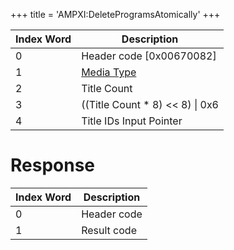 +++
title = 'AMPXI:DeleteProgramsAtomically'
+++

| Index Word | Description                                            |
|------------|--------------------------------------------------------|
| 0          | Header code \[0x00670082\]                             |
| 1          | [Media Type](Filesystem_services#mediatype "wikilink") |
| 2          | Title Count                                            |
| 3          | ((Title Count \* 8) \<\< 8) \| 0x6                     |
| 4          | Title IDs Input Pointer                                |

# Response

| Index Word | Description |
|------------|-------------|
| 0          | Header code |
| 1          | Result code |
